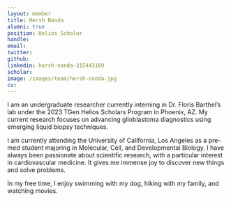 ```yaml
---
layout: member
title: Hersh Nanda
alumni: true
position: Helios Scholar
handle:
email: 
twitter:
github:
linkedin: hersh-nanda-315443169
scholar: 
image: /images/team/hersh-nanda.jpg
cv:
---
```


I am an undergraduate researcher currently interning in Dr. Floris Barthel’s lab under the 2023 TGen Helios Scholars Program in Phoenix, AZ. My current research focuses on advancing glioblastoma diagnostics using emerging liquid biopsy techniques.

I am currently attending the University of California, Los Angeles as a pre-med student majoring in Molecular, Cell, and Developmental Biology. I have always been passionate about scientific research, with a particular interest in cardiovascular medicine. It gives me immense joy to discover new things and solve problems.

In my free time, I enjoy swimming with my dog, hiking with my family, and watching movies.